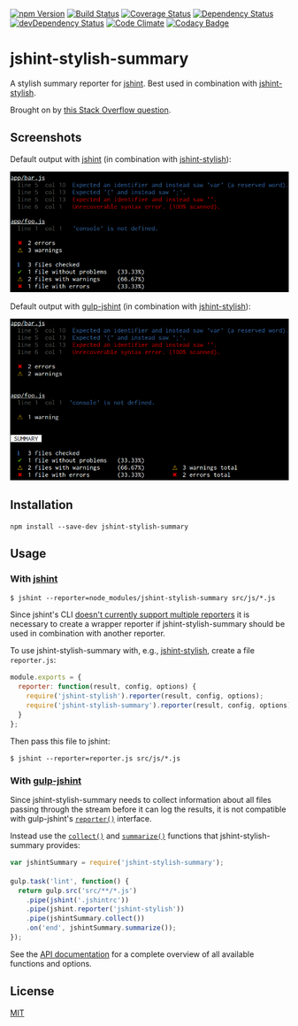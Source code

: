 [![npm Version](https://img.shields.io/npm/v/jshint-stylish-summary.svg)](https://www.npmjs.com/package/jshint-stylish-summary)
[![Build Status](https://travis-ci.org/svenschoenung/jshint-stylish-summary.svg?branch=master)](https://travis-ci.org/svenschoenung/jshint-stylish-summary)
[![Coverage Status](https://coveralls.io/repos/github/svenschoenung/jshint-stylish-summary/badge.svg?branch=master)](https://coveralls.io/github/svenschoenung/jshint-stylish-summary?branch=master)
[![Dependency Status](https://david-dm.org/svenschoenung/jshint-stylish-summary.svg)](https://david-dm.org/svenschoenung/jshint-stylish-summary)
[![devDependency Status](https://david-dm.org/svenschoenung/jshint-stylish-summary/dev-status.svg)](https://david-dm.org/svenschoenung/jshint-stylish-summary#info=devDependencies)
[![Code Climate](https://codeclimate.com/github/svenschoenung/jshint-stylish-summary/badges/gpa.svg)](https://codeclimate.com/github/svenschoenung/jshint-stylish-summary)
[![Codacy Badge](https://api.codacy.com/project/badge/grade/d117b4c1f58144f4bc565d38722ce772)](https://www.codacy.com/app/svenschoenung/jshint-stylish-summary)

# jshint-stylish-summary

A stylish summary reporter for [jshint](https://github.com/jshint/jshint). Best used in combination with [jshint-stylish](https://github.com/sindresorhus/jshint-stylish).

Brought on by [this Stack Overflow question](http://stackoverflow.com/q/36010512/5892036).

## Screenshots

Default output with [jshint](https://github.com/jshint/jshint) (in combination with [jshint-stylish](https://github.com/sindresorhus/jshint-stylish)):

![](screenshot-jshint.png)

Default output with [gulp-jshint](https://github.com/spalger/gulp-jshint)  (in combination with [jshint-stylish](https://github.com/sindresorhus/jshint-stylish)):

![](screenshot-gulp-jshint.png)

## Installation

    npm install --save-dev jshint-stylish-summary

## Usage

### With [jshint](https://github.com/jshint/jshint)

    $ jshint --reporter=node_modules/jshint-stylish-summary src/js/*.js

Since jshint's CLI [doesn't currently support multiple reporters](https://github.com/jshint/jshint/issues/1702) it is necessary to create a wrapper reporter if jshint-stylish-summary should be used in combination with another reporter.

To use jshint-stylish-summary with, e.g., [jshint-stylish](https://github.com/sindresorhus/jshint-stylish), create a file `reporter.js`:

```js
module.exports = {
  reporter: function(result, config, options) {
    require('jshint-stylish').reporter(result, config, options);
    require('jshint-stylish-summary').reporter(result, config, options);
  }
};
```

Then pass this file to jshint:

    $ jshint --reporter=reporter.js src/js/*.js

### With [gulp-jshint](https://github.com/spalger/gulp-jshint)

Since jshint-stylish-summary needs to collect information about all files passing through the stream before it can log the results, it is not compatible with gulp-jshint's [`reporter()`](https://github.com/spalger/gulp-jshint#external) interface.

Instead use the [`collect()`](API.md#collectstat) and [`summarize()`](API.md#summarizestat-options-summarizeoptions) functions that jshint-stylish-summary provides:

```js
var jshintSummary = require('jshint-stylish-summary');

gulp.task('lint', function() {
  return gulp.src('src/**/*.js')
    .pipe(jshint('.jshintrc'))
    .pipe(jshint.reporter('jshint-stylish'))
    .pipe(jshintSummary.collect())
    .on('end', jshintSummary.summarize());
});
```

See the [API documentation](API.md) for a complete overview of all available functions and options.

## License

[MIT](LICENSE)
